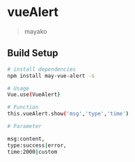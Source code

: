 # vueAlert

> mayako

## Build Setup

``` bash
# install dependencies
npm install may-vue-alert -s

# Usage
Vue.use(VueAlert)

# Function
this.vueAlert.show('msg','type','time')

# Parameter

msg:content,
type:success|error,
time:2000|custom

